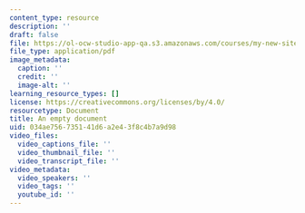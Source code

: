 ```yaml
---
content_type: resource
description: ''
draft: false
file: https://ol-ocw-studio-app-qa.s3.amazonaws.com/courses/my-new-site/doc.pdf
file_type: application/pdf
image_metadata:
  caption: ''
  credit: ''
  image-alt: ''
learning_resource_types: []
license: https://creativecommons.org/licenses/by/4.0/
resourcetype: Document
title: An empty document
uid: 034ae756-7351-41d6-a2e4-3f8c4b7a9d98
video_files:
  video_captions_file: ''
  video_thumbnail_file: ''
  video_transcript_file: ''
video_metadata:
  video_speakers: ''
  video_tags: ''
  youtube_id: ''
---
```

